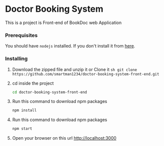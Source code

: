 # Doctor Booking System

This is a project is Front-end of BookDoc web Application 

### Prerequisites

You should have  `nodejs` installed. If you don't install it from [here](https://nodejs.org/en/download/).

### Installing
1. Download the zipped file and unzip it or Clone it
		```sh
		git clone https://github.com/smartman1234/doctor-booking-system-front-end.git
		```
2. cd inside the project
    ```sh
    cd doctor-booking-system-front-end
    ```
3.  Run this command to download npm packages
    ```sh
    npm install
    ```
4.  Run this command to download npm packages
    ```sh
    npm start
    ```

5. Open your browser on this url [http://localhost:3000](http://localhost:3000)

